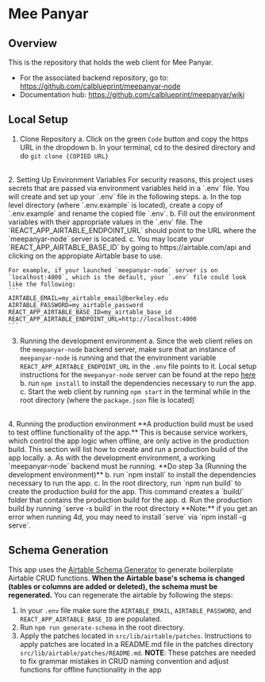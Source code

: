 # Mee Panyar

## Overview

This is the repository that holds the web client for Mee Panyar.
- For the associated backend repository, go to: https://github.com/calblueprint/meepanyar-node
- Documentation hub: https://github.com/calblueprint/meepanyar/wiki 


## Local Setup
1. Clone Repository
    a. Click on the green `Code` button and copy the https URL in the dropdown
    b. In your terminal, cd to the desired directory and do `git clone {COPIED URL}`
<br>
2. Setting Up Environment Variables
For security reasons, this project uses secrets that are passed via environment variables held in a `.env` file. You will create and set up your `.env` file in the following steps.
    a. In the top level directory (where `.env.example` is located), create a copy of `.env.example` and rename the copied file `.env`.
    b. Fill out the environment variables with their appropriate values in the `.env` file. The `REACT_APP_AIRTABLE_ENDPOINT_URL` should point to the URL where the `meepanyar-node` server is located.
    c. You may locate your `REACT_APP_AIRTABLE_BASE_ID` by going to https://airtable.com/api and clicking on the appropiate Airtable base to use.
    <br>

    For example, if your launched `meepanyar-node` server is on `localhost:4000`, which is the default, your `.env` file could look like the following:
    ```
    AIRTABLE_EMAIL=my_airtable_email@berkeley.edu
    AIRTABLE_PASSWORD=my_airtable_password
    REACT_APP_AIRTABLE_BASE_ID=my_airtable_base_id
    REACT_APP_AIRTABLE_ENDPOINT_URL=http://localhost:4000
    ```

3. Running the development environment
    a. Since the web client relies on the `meepanyar-node` backend server, make sure that an instance of `meepanyar-node` is running and that the environment variable `REACT_APP_AIRTABLE_ENDPOINT_URL` in the `.env` file points to it. Local setup instructions for the `meepanyar-node` server can be found at the repo [here](https://github.com/calblueprint/meepanyar-node)
    b. run `npm install` to install the dependencies necessary to run the app.
    c. Start the web client by running `npm start` in the terminal while in the root directory (where the `package.json` file is located)
<br>
4. Running the production environment
**A production build must be used to test offline functionality of the app.** This is because service workers, which control the app logic when offline, are only active in the production build. This section will list how to create and run a production build of the app locally.
    a. As with the development environment, a working `meepanyar-node` backend must be running. **Do step 3a (Running the development environment)**
    b. run `npm install` to install the dependencies necessary to run the app.
    c. In the root directory, run `npm run build` to create the production build for the app. This command creates a `build/` folder that contains the production build for the app.
    d. Run the production build by running `serve -s build` in the root directory
    **Note:** if you get an error when running 4d, you may need to install `serve` via `npm install -g serve`.


## Schema Generation
This app uses the [Airtable Schema Generator](https://github.com/aivantg/airtable-schema-generator) to generate boilerplate Airtable CRUD functions. **When the Airtable base's schema is changed (tables or columns are added or deleted), the schema must be regenerated.** You can regenerate the airtable by following the steps:
1. In your `.env` file make sure the `AIRTABLE_EMAIL`, `AIRTABLE_PASSWORD`, and `REACT_APP_AIRTABLE_BASE_ID` are populated.
2. Run `npm run generate-schema` in the root directory.
3. Apply the patches located in `src/lib/airtable/patches`. Instructions to apply patches are located in a README.md file in the patches directory `src/lib/airtable/patches/README.md`.
**NOTE**: These patches are needed to fix grammar mistakes in CRUD naming convention and adjust functions for offline functionality in the app
